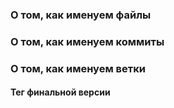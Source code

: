 ###  О том, как именуем файлы

###  О том, как именуем коммиты


###  О том, как именуем ветки

#### Тег финальной версии
